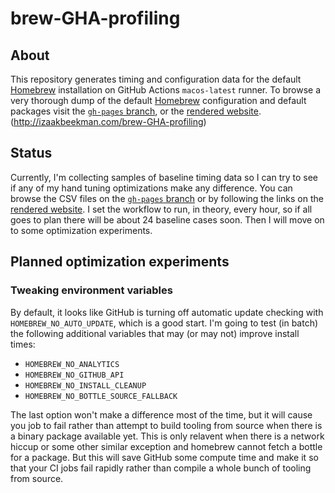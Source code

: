 # brew-GHA-profiling

## About

This repository generates timing and configuration data for the default [Homebrew] installation on GitHub Actions `macos-latest` runner.
To browse a very thorough dump of the default [Homebrew] configuration and default packages visit the [`gh-pages` branch],
or the [rendered website]. (http://izaakbeekman.com/brew-GHA-profiling)

[Homebrew]: https://brew.sh
[`gh-pages` branch]: https://github.com/zbeekman/brew-GHA-profiling/tree/gh-pages
[rendered website]: https://izaakbeekman.com/brew-GHA-profiling

## Status

Currently, I'm collecting samples of baseline timing data so I can try to see if any of my hand tuning optimizations make any difference.
You can browse the CSV files on the [`gh-pages` branch] or by following the links on the [rendered website].
I set the workflow to run, in theory, every hour, so if all goes to plan there will be about 24 baseline cases soon.
Then I will move on to some optimization experiments.

## Planned optimization experiments

### Tweaking environment variables

By default, it looks like GitHub is turning off automatic update checking with `HOMEBREW_NO_AUTO_UPDATE`, which is a good start.
I'm going to test (in batch) the following additional variables that may (or may not) improve install times:

- `HOMEBREW_NO_ANALYTICS`
- `HOMEBREW_NO_GITHUB_API`
- `HOMEBREW_NO_INSTALL_CLEANUP`
- `HOMEBREW_NO_BOTTLE_SOURCE_FALLBACK`

The last option won't make a difference most of the time,
but it will cause you job to fail rather than attempt to build tooling from source when there is a binary package available yet.
This is only relavent when there is a network hiccup or some other similar exception and homebrew cannot fetch a bottle for a package.
But this will save GitHub some compute time and make it so that your CI jobs fail rapidly rather than compile a whole bunch of tooling from source.


[workflows]: ./.github/workflows
